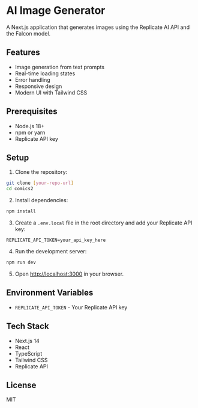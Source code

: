 # AI Image Generator

A Next.js application that generates images using the Replicate AI API and the Falcon model.

## Features

- Image generation from text prompts
- Real-time loading states
- Error handling
- Responsive design
- Modern UI with Tailwind CSS

## Prerequisites

- Node.js 18+ 
- npm or yarn
- Replicate API key

## Setup

1. Clone the repository:
```bash
git clone [your-repo-url]
cd comics2
```

2. Install dependencies:
```bash
npm install
```

3. Create a `.env.local` file in the root directory and add your Replicate API key:
```
REPLICATE_API_TOKEN=your_api_key_here
```

4. Run the development server:
```bash
npm run dev
```

5. Open [http://localhost:3000](http://localhost:3000) in your browser.

## Environment Variables

- `REPLICATE_API_TOKEN` - Your Replicate API key

## Tech Stack

- Next.js 14
- React
- TypeScript
- Tailwind CSS
- Replicate API

## License

MIT
